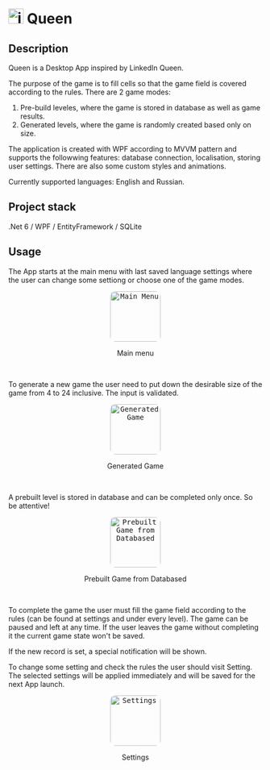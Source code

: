 # <img src="https://github.com/user-attachments/assets/a2618840-f2e2-40b2-a745-42c31549c423" width="30" alt="icon"/> Queen

## Description

Queen is a Desktop App inspired by LinkedIn Queen.

The purpose of the game is to fill cells so that the game field is covered according to the rules. There are 2 game modes:

1. Pre-build leveles, where the game is stored in database as well as game results.
2. Generated levels, where the game is randomly created based only on size.

The application is created with WPF according to MVVM pattern and supports the followwing features: database connection, localisation, storing user settings. There are also some custom styles and animations.

Currently supported languages: English and Russian.

## Project stack
.Net 6 / WPF / EntityFramework / SQLite

## Usage

The App starts at the main menu with last saved language settings where the user can change some settiong or choose one of the game modes.

<p align="center">
  <kbd> <img alt="Main Menu" src="https://github.com/user-attachments/assets/16db39b8-315e-432c-b2ce-6b26a5d359d2" width="100^" style="border-radius:10px"\></kbd> 
</p>
<p align="center">Main menu</p>
<br>

To generate a new game the user need to put down the desirable size of the game from 4 to 24 inclusive. The input is validated.

<p align="center">
  <kbd> <img alt="Generated Game" src="https://github.com/user-attachments/assets/ded74409-afcb-414b-8b81-31ecfa1e1c91" width="100^" style="border-radius:10px"\></kbd> 
</p>
<p align="center">Generated Game</p>
<br>

A prebuilt level is stored in database and can be completed only once. So be attentive!

<p align="center">
  <kbd> <img alt="Prebuilt Game from Databased" src="https://github.com/user-attachments/assets/52ca7d99-c12f-45e9-9d94-b280ddc9a230" width="100^" style="border-radius:10px"\></kbd> 
</p>
<p align="center">Prebuilt Game from Databased</p>
<br>

To complete the game the user must fill the game field according to the rules (can be found at settings and under every level). The game can be paused and left at any time. If the user leaves the game without completing it the current game state won't be saved.

If the new record is set, a special notification will be shown.

To change some setting and check the rules the user should visit Setting. The selected settings will be applied immediately and will be saved for the next App launch.

<p align="center">
  <kbd> <img alt="Settings" src="https://github.com/user-attachments/assets/5611c02a-9226-4347-89d4-ac870d386221" width="100^" style="border-radius:10px"\></kbd> 
</p>
<p align="center">Settings</p>
<br>
